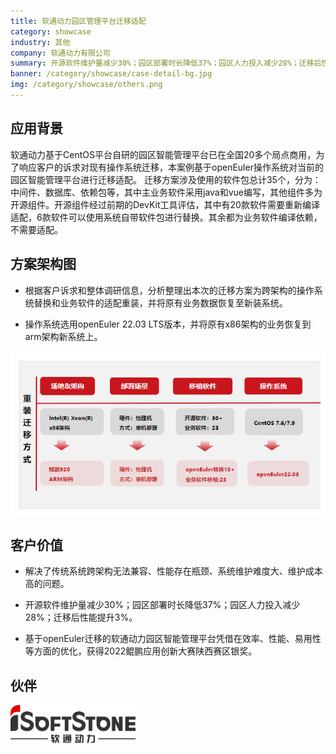 ```yaml
---
title: 软通动力园区管理平台迁移适配
category: showcase
industry: 其他
company: 软通动力有限公司
summary: 开源软件维护量减少30%；园区部署时长降低37%；园区人力投入减少28%；迁移后性能提升3%
banner: /category/showcase/case-detail-bg.jpg
img: /category/showcase/others.png
---
```


## 应用背景

软通动力基于CentOS平台自研的园区智能管理平台已在全国20多个局点商用，为了响应客户的诉求对现有操作系统迁移，本案例基于openEuler操作系统对当前的园区智能管理平台进行迁移适配。
迁移方案涉及使用的软件包总计35个，分为：中间件、数据库、依赖包等，其中主业务软件采用java和vue编写，其他组件多为开源组件。开源组件经过前期的DevKit工具评估，其中有20款软件需要重新编译适配，6款软件可以使用系统自带软件包进行替换。其余都为业务软件编译依赖，不需要适配。



## 方案架构图

- 根据客户诉求和整体调研信息，分析整理出本次的迁移方案为跨架构的操作系统替换和业务软件的适配重装，并将原有业务数据恢复至新装系统。

- 操作系统选用openEuler 22.03 LTS版本，并将原有x86架构的业务恢复到arm架构新系统上。

<img src="./xh.png" width="1000" >


## 客户价值

- 解决了传统系统跨架构无法兼容、性能存在瓶颈、系统维护难度大、维护成本高的问题。

- 开源软件维护量减少30%；园区部署时长降低37%；园区人力投入减少28%；迁移后性能提升3%。

- 基于openEuler迁移的软通动力园区智能管理平台凭借在效率、性能、易用性等方面的优化，获得2022鲲鹏应用创新大赛陕西赛区银奖。




## 伙伴

<img src="./logo1.png" width="200" >



